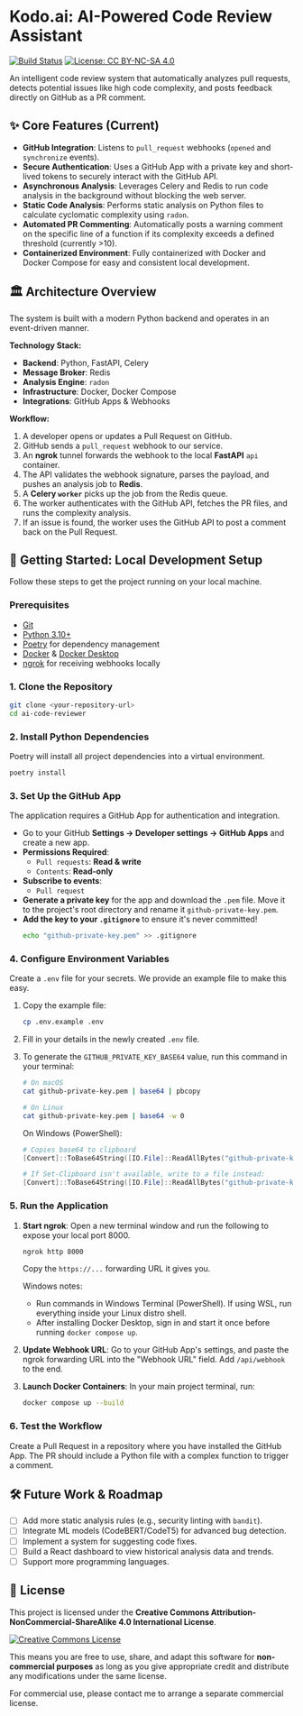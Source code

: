 # Kodo.ai: AI-Powered Code Review Assistant

[![Build Status](https://img.shields.io/badge/build-passing-brightgreen)](https://github.com)
[![License: CC BY-NC-SA 4.0](https://licensebuttons.net/l/by-nc-sa/4.0/88x31.png)](https://creativecommons.org/licenses/by-nc-sa/4.0/)


An intelligent code review system that automatically analyzes pull requests, detects potential issues like high code complexity, and posts feedback directly on GitHub as a PR comment.

## ✨ Core Features (Current)

- **GitHub Integration**: Listens to `pull_request` webhooks (`opened` and `synchronize` events).
- **Secure Authentication**: Uses a GitHub App with a private key and short-lived tokens to securely interact with the GitHub API.
- **Asynchronous Analysis**: Leverages Celery and Redis to run code analysis in the background without blocking the web server.
- **Static Code Analysis**: Performs static analysis on Python files to calculate cyclomatic complexity using `radon`.
- **Automated PR Commenting**: Automatically posts a warning comment on the specific line of a function if its complexity exceeds a defined threshold (currently >10).
- **Containerized Environment**: Fully containerized with Docker and Docker Compose for easy and consistent local development.

## 🏛️ Architecture Overview

The system is built with a modern Python backend and operates in an event-driven manner.

**Technology Stack:**
- **Backend**: Python, FastAPI, Celery
- **Message Broker**: Redis
- **Analysis Engine**: `radon`
- **Infrastructure**: Docker, Docker Compose
- **Integrations**: GitHub Apps & Webhooks

**Workflow:**
1.  A developer opens or updates a Pull Request on GitHub.
2.  GitHub sends a `pull_request` webhook to our service.
3.  An **ngrok** tunnel forwards the webhook to the local **FastAPI** `api` container.
4.  The API validates the webhook signature, parses the payload, and pushes an analysis job to **Redis**.
5.  A **Celery `worker`** picks up the job from the Redis queue.
6.  The worker authenticates with the GitHub API, fetches the PR files, and runs the complexity analysis.
7.  If an issue is found, the worker uses the GitHub API to post a comment back on the Pull Request.

## 🚀 Getting Started: Local Development Setup

Follow these steps to get the project running on your local machine.

### Prerequisites

- [Git](https://git-scm.com/)
- [Python 3.10+](https://www.python.org/)
- [Poetry](https://python-poetry.org/) for dependency management
- [Docker](https://www.docker.com/) & [Docker Desktop](https://www.docker.com/products/docker-desktop/)
- [ngrok](https://ngrok.com/download) for receiving webhooks locally

### 1. Clone the Repository

```bash
git clone <your-repository-url>
cd ai-code-reviewer
````

### 2\. Install Python Dependencies

Poetry will install all project dependencies into a virtual environment.

```bash
poetry install
```

### 3\. Set Up the GitHub App

The application requires a GitHub App for authentication and integration.

  - Go to your GitHub **Settings -\> Developer settings -\> GitHub Apps** and create a new app.
  - **Permissions Required**:
      - `Pull requests`: **Read & write**
      - `Contents`: **Read-only**
  - **Subscribe to events**:
      - `Pull request`
  - **Generate a private key** for the app and download the `.pem` file. Move it to the project's root directory and rename it `github-private-key.pem`.
  - **Add the key to your `.gitignore`** to ensure it's never committed\!
    ```bash
    echo "github-private-key.pem" >> .gitignore
    ```

### 4\. Configure Environment Variables

Create a `.env` file for your secrets. We provide an example file to make this easy.

1.  Copy the example file:

    ```bash
    cp .env.example .env
    ```

2.  Fill in your details in the newly created `.env` file.


3.  To generate the `GITHUB_PRIVATE_KEY_BASE64` value, run this command in your terminal:

    ```bash
    # On macOS
    cat github-private-key.pem | base64 | pbcopy

    # On Linux
    cat github-private-key.pem | base64 -w 0
    ```

    On Windows (PowerShell):

    ```powershell
    # Copies base64 to clipboard
    [Convert]::ToBase64String([IO.File]::ReadAllBytes("github-private-key.pem")) | Set-Clipboard

    # If Set-Clipboard isn't available, write to a file instead:
    [Convert]::ToBase64String([IO.File]::ReadAllBytes("github-private-key.pem")) > key.b64
    ```

### 5\. Run the Application

1.  **Start ngrok**: Open a new terminal window and run the following to expose your local port 8000.

    ```bash
    ngrok http 8000
    ```

    Copy the `https://...` forwarding URL it gives you.

    Windows notes:
    - Run commands in Windows Terminal (PowerShell). If using WSL, run everything inside your Linux distro shell.
    - After installing Docker Desktop, sign in and start it once before running `docker compose up`.


2.  **Update Webhook URL**: Go to your GitHub App's settings, and paste the ngrok forwarding URL into the "Webhook URL" field. Add `/api/webhook` to the end.

3.  **Launch Docker Containers**: In your main project terminal, run:

    ```bash
    docker compose up --build
    ```

### 6\. Test the Workflow

Create a Pull Request in a repository where you have installed the GitHub App. The PR should include a Python file with a complex function to trigger a comment.

## 🛠️ Future Work & Roadmap

  - [ ] Add more static analysis rules (e.g., security linting with `bandit`).
  - [ ] Integrate ML models (CodeBERT/CodeT5) for advanced bug detection.
  - [ ] Implement a system for suggesting code fixes.
  - [ ] Build a React dashboard to view historical analysis data and trends.
  - [ ] Support more programming languages.

## 📄 License

This project is licensed under the **Creative Commons Attribution-NonCommercial-ShareAlike 4.0 International License**.

<a rel="license" href="http://creativecommons.org/licenses/by-nc-sa/4.0/"><img alt="Creative Commons License" style="border-width:0" src="https://i.creativecommons.org/l/by-nc-sa/4.0/88x31.png" /></a>

This means you are free to use, share, and adapt this software for **non-commercial purposes** as long as you give appropriate credit and distribute any modifications under the same license.

For commercial use, please contact me to arrange a separate commercial license.
